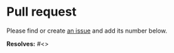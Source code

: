 # Pull request

Please find or create [an issue](http://github.com/kokellab/typed-dfs/issues)
and add its number below.

**Resolves:** #<<number>>
